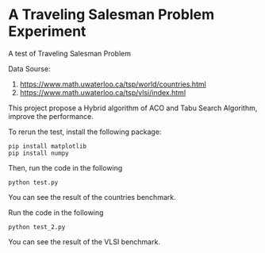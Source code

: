 # A Traveling Salesman Problem Experiment

A test of Traveling Salesman Problem

Data Sourse: 
1. https://www.math.uwaterloo.ca/tsp/world/countries.html
2. https://www.math.uwaterloo.ca/tsp/vlsi/index.html

This project propose a Hybrid algorithm of ACO and Tabu Search Algorithm, improve the performance.

To rerun the test, install the following package:

```
pip install matplotlib
pip install numpy
```

Then, run the code in the following

```
python test.py
```

You can see the result of the countries benchmark.

Run the code in the following

```
python test_2.py
```
You can see the result of the VLSI benchmark.
